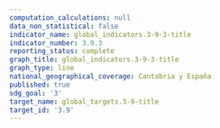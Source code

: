 ```yaml
---
computation_calculations: null
data_non_statistical: false
indicator_name: global_indicators.3-9-3-title
indicator_number: 3.9.3
reporting_status: complete
graph_title: global_indicators.3-9-3-title
graph_type: line
national_geographical_coverage: Cantabria y España
published: true
sdg_goal: '3'
target_name: global_targets.3-9-title
target_id: '3.9'
---
```

